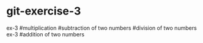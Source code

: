 # git-exercise-3
ex-3
#multiplication
#subtraction of two numbers
#division of two numbers
ex-3 
#addition of two numbers
